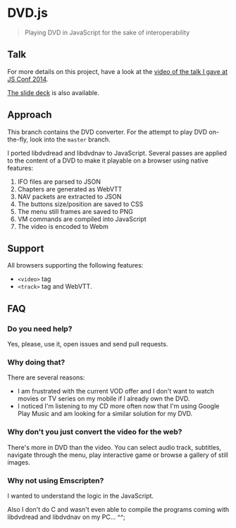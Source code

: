 # DVD.js

> Playing DVD in JavaScript for the sake of interoperability

## Talk

For more details on this project, have a look at the [video of the talk I gave
at JS Conf 2014](https://www.youtube.com/watch?v=lb-8euLqfRg).

[The slide deck](https://gmarty.github.io/jsconf-2014-talk-play-dvd-in-js/) is
also available.

## Approach

This branch contains the DVD converter. For the attempt to play DVD on-the-fly,
look into the `master` branch.

I ported libdvdread and libdvdnav to JavaScript. Several passes are applied to
the content of a DVD to make it playable on a browser using native features:

1. IFO files are parsed to JSON
2. Chapters are generated as WebVTT
3. NAV packets are extracted to JSON
4. The buttons size/position are saved to CSS
5. The menu still frames are saved to PNG
6. VM commands are compiled into JavaScript
7. The video is encoded to Webm

## Support

All browsers supporting the following features:

* `<video>` tag
* `<track>` tag and WebVTT.

## FAQ

### Do you need help?

Yes, please, use it, open issues and send pull requests.

### Why doing that?

There are several reasons:

* I am frustrated with the current VOD offer and I don't want to watch movies
or TV series on my mobile if I already own the DVD.
* I noticed I'm listening to my CD more often now that I'm using Google Play
Music and am looking for a similar solution for my DVD.

### Why don't you just convert the video for the web?

There's more in DVD than the video. You can select audio track, subtitles,
navigate through the menu, play interactive game or browse a gallery of still
images.

### Why not using Emscripten?

I wanted to understand the logic in the JavaScript.

Also I don't do C and wasn't even able to compile the programs coming with
libdvdread and libdvdnav on my PC... ^^;
